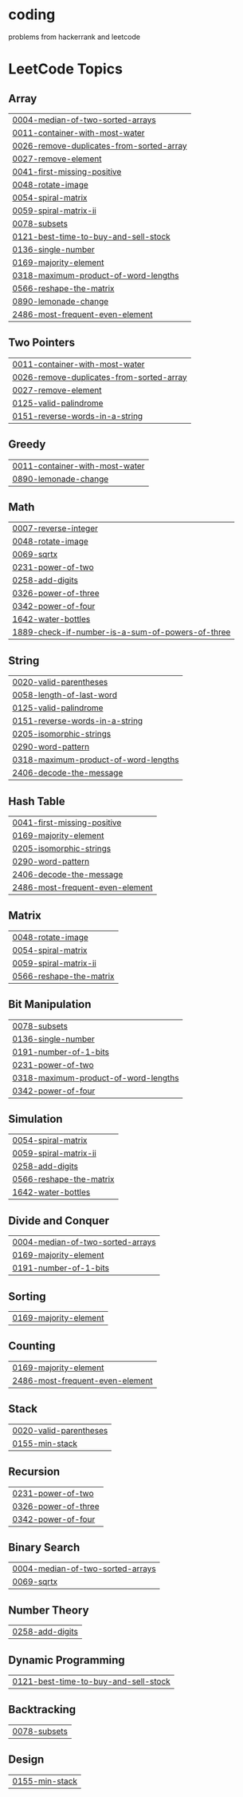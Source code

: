 # coding
problems from hackerrank and leetcode

<!---LeetCode Topics Start-->
# LeetCode Topics
## Array
|  |
| ------- |
| [0004-median-of-two-sorted-arrays](https://github.com/vikram-17-code/coding/tree/master/0004-median-of-two-sorted-arrays) |
| [0011-container-with-most-water](https://github.com/vikram-17-code/coding/tree/master/0011-container-with-most-water) |
| [0026-remove-duplicates-from-sorted-array](https://github.com/vikram-17-code/coding/tree/master/0026-remove-duplicates-from-sorted-array) |
| [0027-remove-element](https://github.com/vikram-17-code/coding/tree/master/0027-remove-element) |
| [0041-first-missing-positive](https://github.com/vikram-17-code/coding/tree/master/0041-first-missing-positive) |
| [0048-rotate-image](https://github.com/vikram-17-code/coding/tree/master/0048-rotate-image) |
| [0054-spiral-matrix](https://github.com/vikram-17-code/coding/tree/master/0054-spiral-matrix) |
| [0059-spiral-matrix-ii](https://github.com/vikram-17-code/coding/tree/master/0059-spiral-matrix-ii) |
| [0078-subsets](https://github.com/vikram-17-code/coding/tree/master/0078-subsets) |
| [0121-best-time-to-buy-and-sell-stock](https://github.com/vikram-17-code/coding/tree/master/0121-best-time-to-buy-and-sell-stock) |
| [0136-single-number](https://github.com/vikram-17-code/coding/tree/master/0136-single-number) |
| [0169-majority-element](https://github.com/vikram-17-code/coding/tree/master/0169-majority-element) |
| [0318-maximum-product-of-word-lengths](https://github.com/vikram-17-code/coding/tree/master/0318-maximum-product-of-word-lengths) |
| [0566-reshape-the-matrix](https://github.com/vikram-17-code/coding/tree/master/0566-reshape-the-matrix) |
| [0890-lemonade-change](https://github.com/vikram-17-code/coding/tree/master/0890-lemonade-change) |
| [2486-most-frequent-even-element](https://github.com/vikram-17-code/coding/tree/master/2486-most-frequent-even-element) |
## Two Pointers
|  |
| ------- |
| [0011-container-with-most-water](https://github.com/vikram-17-code/coding/tree/master/0011-container-with-most-water) |
| [0026-remove-duplicates-from-sorted-array](https://github.com/vikram-17-code/coding/tree/master/0026-remove-duplicates-from-sorted-array) |
| [0027-remove-element](https://github.com/vikram-17-code/coding/tree/master/0027-remove-element) |
| [0125-valid-palindrome](https://github.com/vikram-17-code/coding/tree/master/0125-valid-palindrome) |
| [0151-reverse-words-in-a-string](https://github.com/vikram-17-code/coding/tree/master/0151-reverse-words-in-a-string) |
## Greedy
|  |
| ------- |
| [0011-container-with-most-water](https://github.com/vikram-17-code/coding/tree/master/0011-container-with-most-water) |
| [0890-lemonade-change](https://github.com/vikram-17-code/coding/tree/master/0890-lemonade-change) |
## Math
|  |
| ------- |
| [0007-reverse-integer](https://github.com/vikram-17-code/coding/tree/master/0007-reverse-integer) |
| [0048-rotate-image](https://github.com/vikram-17-code/coding/tree/master/0048-rotate-image) |
| [0069-sqrtx](https://github.com/vikram-17-code/coding/tree/master/0069-sqrtx) |
| [0231-power-of-two](https://github.com/vikram-17-code/coding/tree/master/0231-power-of-two) |
| [0258-add-digits](https://github.com/vikram-17-code/coding/tree/master/0258-add-digits) |
| [0326-power-of-three](https://github.com/vikram-17-code/coding/tree/master/0326-power-of-three) |
| [0342-power-of-four](https://github.com/vikram-17-code/coding/tree/master/0342-power-of-four) |
| [1642-water-bottles](https://github.com/vikram-17-code/coding/tree/master/1642-water-bottles) |
| [1889-check-if-number-is-a-sum-of-powers-of-three](https://github.com/vikram-17-code/coding/tree/master/1889-check-if-number-is-a-sum-of-powers-of-three) |
## String
|  |
| ------- |
| [0020-valid-parentheses](https://github.com/vikram-17-code/coding/tree/master/0020-valid-parentheses) |
| [0058-length-of-last-word](https://github.com/vikram-17-code/coding/tree/master/0058-length-of-last-word) |
| [0125-valid-palindrome](https://github.com/vikram-17-code/coding/tree/master/0125-valid-palindrome) |
| [0151-reverse-words-in-a-string](https://github.com/vikram-17-code/coding/tree/master/0151-reverse-words-in-a-string) |
| [0205-isomorphic-strings](https://github.com/vikram-17-code/coding/tree/master/0205-isomorphic-strings) |
| [0290-word-pattern](https://github.com/vikram-17-code/coding/tree/master/0290-word-pattern) |
| [0318-maximum-product-of-word-lengths](https://github.com/vikram-17-code/coding/tree/master/0318-maximum-product-of-word-lengths) |
| [2406-decode-the-message](https://github.com/vikram-17-code/coding/tree/master/2406-decode-the-message) |
## Hash Table
|  |
| ------- |
| [0041-first-missing-positive](https://github.com/vikram-17-code/coding/tree/master/0041-first-missing-positive) |
| [0169-majority-element](https://github.com/vikram-17-code/coding/tree/master/0169-majority-element) |
| [0205-isomorphic-strings](https://github.com/vikram-17-code/coding/tree/master/0205-isomorphic-strings) |
| [0290-word-pattern](https://github.com/vikram-17-code/coding/tree/master/0290-word-pattern) |
| [2406-decode-the-message](https://github.com/vikram-17-code/coding/tree/master/2406-decode-the-message) |
| [2486-most-frequent-even-element](https://github.com/vikram-17-code/coding/tree/master/2486-most-frequent-even-element) |
## Matrix
|  |
| ------- |
| [0048-rotate-image](https://github.com/vikram-17-code/coding/tree/master/0048-rotate-image) |
| [0054-spiral-matrix](https://github.com/vikram-17-code/coding/tree/master/0054-spiral-matrix) |
| [0059-spiral-matrix-ii](https://github.com/vikram-17-code/coding/tree/master/0059-spiral-matrix-ii) |
| [0566-reshape-the-matrix](https://github.com/vikram-17-code/coding/tree/master/0566-reshape-the-matrix) |
## Bit Manipulation
|  |
| ------- |
| [0078-subsets](https://github.com/vikram-17-code/coding/tree/master/0078-subsets) |
| [0136-single-number](https://github.com/vikram-17-code/coding/tree/master/0136-single-number) |
| [0191-number-of-1-bits](https://github.com/vikram-17-code/coding/tree/master/0191-number-of-1-bits) |
| [0231-power-of-two](https://github.com/vikram-17-code/coding/tree/master/0231-power-of-two) |
| [0318-maximum-product-of-word-lengths](https://github.com/vikram-17-code/coding/tree/master/0318-maximum-product-of-word-lengths) |
| [0342-power-of-four](https://github.com/vikram-17-code/coding/tree/master/0342-power-of-four) |
## Simulation
|  |
| ------- |
| [0054-spiral-matrix](https://github.com/vikram-17-code/coding/tree/master/0054-spiral-matrix) |
| [0059-spiral-matrix-ii](https://github.com/vikram-17-code/coding/tree/master/0059-spiral-matrix-ii) |
| [0258-add-digits](https://github.com/vikram-17-code/coding/tree/master/0258-add-digits) |
| [0566-reshape-the-matrix](https://github.com/vikram-17-code/coding/tree/master/0566-reshape-the-matrix) |
| [1642-water-bottles](https://github.com/vikram-17-code/coding/tree/master/1642-water-bottles) |
## Divide and Conquer
|  |
| ------- |
| [0004-median-of-two-sorted-arrays](https://github.com/vikram-17-code/coding/tree/master/0004-median-of-two-sorted-arrays) |
| [0169-majority-element](https://github.com/vikram-17-code/coding/tree/master/0169-majority-element) |
| [0191-number-of-1-bits](https://github.com/vikram-17-code/coding/tree/master/0191-number-of-1-bits) |
## Sorting
|  |
| ------- |
| [0169-majority-element](https://github.com/vikram-17-code/coding/tree/master/0169-majority-element) |
## Counting
|  |
| ------- |
| [0169-majority-element](https://github.com/vikram-17-code/coding/tree/master/0169-majority-element) |
| [2486-most-frequent-even-element](https://github.com/vikram-17-code/coding/tree/master/2486-most-frequent-even-element) |
## Stack
|  |
| ------- |
| [0020-valid-parentheses](https://github.com/vikram-17-code/coding/tree/master/0020-valid-parentheses) |
| [0155-min-stack](https://github.com/vikram-17-code/coding/tree/master/0155-min-stack) |
## Recursion
|  |
| ------- |
| [0231-power-of-two](https://github.com/vikram-17-code/coding/tree/master/0231-power-of-two) |
| [0326-power-of-three](https://github.com/vikram-17-code/coding/tree/master/0326-power-of-three) |
| [0342-power-of-four](https://github.com/vikram-17-code/coding/tree/master/0342-power-of-four) |
## Binary Search
|  |
| ------- |
| [0004-median-of-two-sorted-arrays](https://github.com/vikram-17-code/coding/tree/master/0004-median-of-two-sorted-arrays) |
| [0069-sqrtx](https://github.com/vikram-17-code/coding/tree/master/0069-sqrtx) |
## Number Theory
|  |
| ------- |
| [0258-add-digits](https://github.com/vikram-17-code/coding/tree/master/0258-add-digits) |
## Dynamic Programming
|  |
| ------- |
| [0121-best-time-to-buy-and-sell-stock](https://github.com/vikram-17-code/coding/tree/master/0121-best-time-to-buy-and-sell-stock) |
## Backtracking
|  |
| ------- |
| [0078-subsets](https://github.com/vikram-17-code/coding/tree/master/0078-subsets) |
## Design
|  |
| ------- |
| [0155-min-stack](https://github.com/vikram-17-code/coding/tree/master/0155-min-stack) |
<!---LeetCode Topics End-->